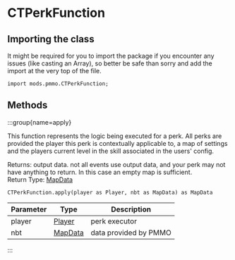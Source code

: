 # CTPerkFunction

## Importing the class

It might be required for you to import the package if you encounter any issues (like casting an Array), so better be safe than sorry and add the import at the very top of the file.
```zenscript
import mods.pmmo.CTPerkFunction;
```


## Methods

:::group{name=apply}

This function represents the logic being executed
 for a perk.  All perks are provided the player this
 perk is contextually applicable to, a map of settings
 and the players current level in the skill associated
 in the users' config.

Returns: output data. not all events use output data, and your perk may not
 have anything to return.  In this case an empty map is sufficient.  
Return Type: [MapData](/vanilla/api/data/MapData)

```zenscript
CTPerkFunction.apply(player as Player, nbt as MapData) as MapData
```

| Parameter |                       Type                       |      Description      |
|-----------|--------------------------------------------------|-----------------------|
| player    | [Player](/vanilla/api/entity/type/player/Player) | perk executor         |
| nbt       | [MapData](/vanilla/api/data/MapData)             | data provided by PMMO |


:::


